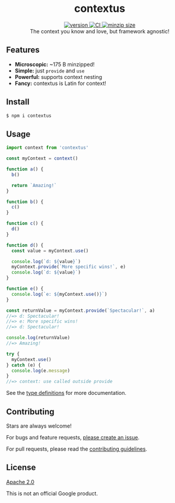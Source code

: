 <h1 align="center">
  contextus
</h1>

<div align="center">
  <a href="https://npmjs.org/package/contextus">
    <img src="https://badgen.now.sh/npm/v/contextus" alt="version" />
  </a>
  <a href="https://github.com/TomerAberbach/contextus/actions">
    <img src="https://github.com/TomerAberbach/contextus/workflows/CI/badge.svg" alt="CI" />
  </a>
  <a href="https://bundlephobia.com/result?p=contextus">
    <img src="https://badgen.net/bundlephobia/minzip/contextus" alt="minzip size" />
  </a>
</div>

<div align="center">
  The context you know and love, but framework agnostic!
</div>

## Features

- **Microscopic:** ~175 B minzipped!
- **Simple:** just `provide` and `use`
- **Powerful:** supports context nesting
- **Fancy:** contextus is Latin for context!

## Install

```sh
$ npm i contextus
```

## Usage

```js
import context from 'contextus'

const myContext = context()

function a() {
  b()

  return `Amazing!`
}

function b() {
  c()
}

function c() {
  d()
}

function d() {
  const value = myContext.use()

  console.log(`d: ${value}`)
  myContext.provide(`More specific wins!`, e)
  console.log(`d: ${value}`)
}

function e() {
  console.log(`e: ${myContext.use()}`)
}

const returnValue = myContext.provide(`Spectacular!`, a)
//=> d: Spectacular!
//=> e: More specific wins!
//=> d: Spectacular!

console.log(returnValue)
//=> Amazing!

try {
  myContext.use()
} catch (e) {
  console.log(e.message)
}
//=> context: use called outside provide
```

See the
[type definitions](https://github.com/TomerAberbach/contextus/blob/main/src/index.d.ts)
for more documentation.

## Contributing

Stars are always welcome!

For bugs and feature requests,
[please create an issue](https://github.com/TomerAberbach/contextus/issues/new).

For pull requests, please read the
[contributing guidelines](https://github.com/TomerAberbach/contextus/blob/master/contributing.md).

## License

[Apache 2.0](https://github.com/TomerAberbach/contextus/blob/master/license)

This is not an official Google product.
